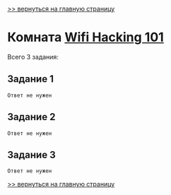 [>> вернуться на главную страницу](https://github.com/BEPb/tryhackme/blob/master/README.md)

# Комната [Wifi Hacking 101](https://tryhackme.com/r/room/wifihacking101) 

Всего 3 задания:
## Задание 1

```commandline
Ответ не нужен
```

## Задание 2

```commandline
Ответ не нужен
```

## Задание 3

```commandline
Ответ не нужен
```


[>> вернуться на главную страницу](https://github.com/BEPb/tryhackme/blob/master/README.md)